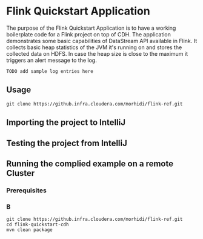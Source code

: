 # Flink Quickstart Application

The purpose of the Flink Quickstart Application is to have a working boilerplate code for a Flink project on top of CDH. The application demonstrates some basic capabilities of DataStream API available in Flink. It collects basic heap statistics of the JVM it's running on and stores the collected data on HDFS. In case the heap size is close to the maximum it triggers an alert message to the log. 

```
TODO add sample log entries here
```

## Usage

```
git clone https://github.infra.cloudera.com/morhidi/flink-ref.git
```
## Importing the project to IntelliJ

## Testing the project from IntelliJ



## Running the complied example on a remote Cluster

### Prerequisites

### B
```
git clone https://github.infra.cloudera.com/morhidi/flink-ref.git
cd flink-quickstart-cdh
mvn clean package
```
